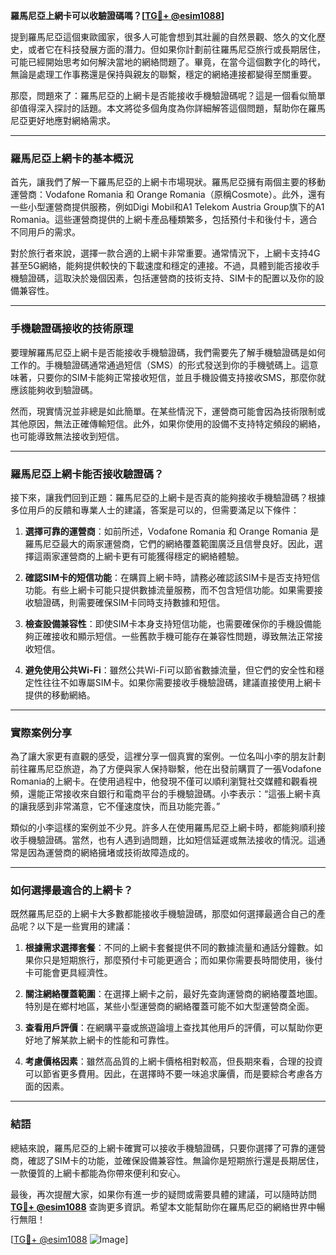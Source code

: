 **羅馬尼亞上網卡可以收驗證碼嗎？[[TG💪+ @esim1088](https://t.me/s/esim1088)]**

提到羅馬尼亞這個東歐國家，很多人可能會想到其壯麗的自然景觀、悠久的文化歷史，或者它在科技發展方面的潛力。但如果你計劃前往羅馬尼亞旅行或長期居住，可能已經開始思考如何解決當地的網絡問題了。畢竟，在當今這個數字化的時代，無論是處理工作事務還是保持與親友的聯繫，穩定的網絡連接都變得至關重要。

那麼，問題來了：羅馬尼亞的上網卡是否能接收手機驗證碼呢？這是一個看似簡單卻值得深入探討的話題。本文將從多個角度為你詳細解答這個問題，幫助你在羅馬尼亞更好地應對網絡需求。

---

### 羅馬尼亞上網卡的基本概況

首先，讓我們了解一下羅馬尼亞的上網卡市場現狀。羅馬尼亞擁有兩個主要的移動運營商：Vodafone Romania 和 Orange Romania（原稱Cosmote）。此外，還有一些小型運營商提供服務，例如Digi Mobil和A1 Telekom Austria Group旗下的A1 Romania。這些運營商提供的上網卡產品種類繁多，包括預付卡和後付卡，適合不同用戶的需求。

對於旅行者來說，選擇一款合適的上網卡非常重要。通常情況下，上網卡支持4G甚至5G網絡，能夠提供較快的下載速度和穩定的連接。不過，具體到能否接收手機驗證碼，這取決於幾個因素，包括運營商的技術支持、SIM卡的配置以及你的設備兼容性。

---

### 手機驗證碼接收的技術原理

要理解羅馬尼亞上網卡是否能接收手機驗證碼，我們需要先了解手機驗證碼是如何工作的。手機驗證碼通常通過短信（SMS）的形式發送到你的手機號碼上。這意味著，只要你的SIM卡能夠正常接收短信，並且手機設備支持接收SMS，那麼你就應該能夠收到驗證碼。

然而，現實情況並非總是如此簡單。在某些情況下，運營商可能會因為技術限制或其他原因，無法正確傳輸短信。此外，如果你使用的設備不支持特定頻段的網絡，也可能導致無法接收到短信。

---

### 羅馬尼亞上網卡能否接收驗證碼？

接下來，讓我們回到正題：羅馬尼亞的上網卡是否真的能夠接收手機驗證碼？根據多位用戶的反饋和專業人士的建議，答案是可以的，但需要滿足以下條件：

1. **選擇可靠的運營商**：如前所述，Vodafone Romania 和 Orange Romania 是羅馬尼亞最大的兩家運營商，它們的網絡覆蓋範圍廣泛且信譽良好。因此，選擇這兩家運營商的上網卡更有可能獲得穩定的網絡體驗。

2. **確認SIM卡的短信功能**：在購買上網卡時，請務必確認該SIM卡是否支持短信功能。有些上網卡可能只提供數據流量服務，而不包含短信功能。如果需要接收驗證碼，則需要確保SIM卡同時支持數據和短信。

3. **檢查設備兼容性**：即使SIM卡本身支持短信功能，也需要確保你的手機設備能夠正確接收和顯示短信。一些舊款手機可能存在兼容性問題，導致無法正常接收短信。

4. **避免使用公共Wi-Fi**：雖然公共Wi-Fi可以節省數據流量，但它們的安全性和穩定性往往不如專屬SIM卡。如果你需要接收手機驗證碼，建議直接使用上網卡提供的移動網絡。

---

### 實際案例分享

為了讓大家更有直觀的感受，這裡分享一個真實的案例。一位名叫小李的朋友計劃前往羅馬尼亞旅遊，為了方便與家人保持聯繫，他在出發前購買了一張Vodafone Romania的上網卡。在使用過程中，他發現不僅可以順利瀏覽社交媒體和觀看視頻，還能正常接收來自銀行和電商平台的手機驗證碼。小李表示：“這張上網卡真的讓我感到非常滿意，它不僅速度快，而且功能完善。”

類似的小李這樣的案例並不少見。許多人在使用羅馬尼亞上網卡時，都能夠順利接收手機驗證碼。當然，也有人遇到過問題，比如短信延遲或無法接收的情況。這通常是因為運營商的網絡擁堵或技術故障造成的。

---

### 如何選擇最適合的上網卡？

既然羅馬尼亞的上網卡大多數都能接收手機驗證碼，那麼如何選擇最適合自己的產品呢？以下是一些實用的建議：

1. **根據需求選擇套餐**：不同的上網卡套餐提供不同的數據流量和通話分鐘數。如果你只是短期旅行，那麼預付卡可能更適合；而如果你需要長時間使用，後付卡可能會更具經濟性。

2. **關注網絡覆蓋範圍**：在選擇上網卡之前，最好先查詢運營商的網絡覆蓋地圖。特別是在鄉村地區，某些小型運營商的網絡覆蓋可能不如大型運營商全面。

3. **查看用戶評價**：在網購平臺或旅遊論壇上查找其他用戶的評價，可以幫助你更好地了解某款上網卡的性能和可靠性。

4. **考慮價格因素**：雖然高品質的上網卡價格相對較高，但長期來看，合理的投資可以節省更多費用。因此，在選擇時不要一味追求廉價，而是要綜合考慮各方面的因素。

---

### 結語

總結來說，羅馬尼亞的上網卡確實可以接收手機驗證碼，只要你選擇了可靠的運營商，確認了SIM卡的功能，並確保設備兼容性。無論你是短期旅行還是長期居住，一款優質的上網卡都能為你帶來便利和安心。

最後，再次提醒大家，如果你有進一步的疑問或需要具體的建議，可以隨時訪問 **[TG💪+ @esim1088](https://t.me/s/esim1088)** 查詢更多資訊。希望本文能幫助你在羅馬尼亞的網絡世界中暢行無阻！

[[TG💪+ @esim1088](https://t.me/s/esim1088) ![Image](https://i.postimg.cc/4NQfJmqS/Snipaste-2025-05-13-00-14-12.png)]